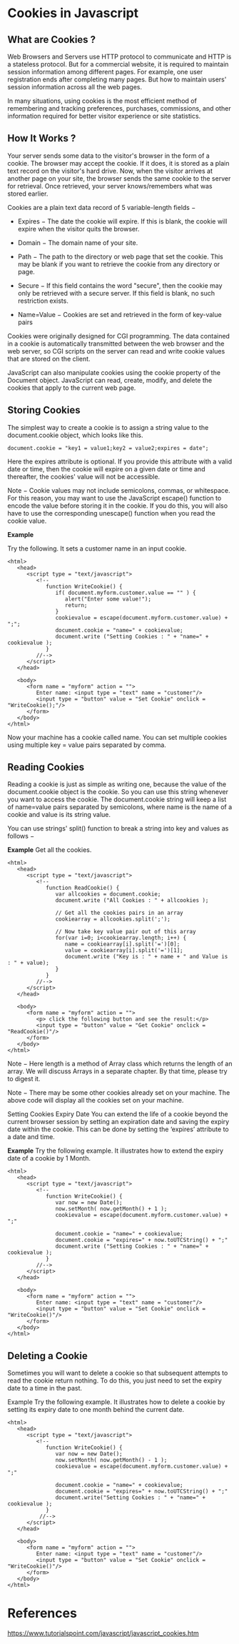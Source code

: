 # Cookies in Javascript

## What are Cookies ?
Web Browsers and Servers use HTTP protocol to communicate and HTTP is a stateless protocol. But for a commercial website, it is required to maintain session information among different pages. For example, one user registration ends after completing many pages. But how to maintain users' session information across all the web pages.

In many situations, using cookies is the most efficient method of remembering and tracking preferences, purchases, commissions, and other information required for better visitor experience or site statistics.

## How It Works ?
Your server sends some data to the visitor's browser in the form of a cookie. The browser may accept the cookie. If it does, it is stored as a plain text record on the visitor's hard drive. Now, when the visitor arrives at another page on your site, the browser sends the same cookie to the server for retrieval. Once retrieved, your server knows/remembers what was stored earlier.

Cookies are a plain text data record of 5 variable-length fields −

- Expires − The date the cookie will expire. If this is blank, the cookie will expire when the visitor quits the browser.

- Domain − The domain name of your site.

- Path − The path to the directory or web page that set the cookie. This may be blank if you want to retrieve the cookie from any directory or page.

- Secure − If this field contains the word "secure", then the cookie may only be retrieved with a secure server. If this field is blank, no such restriction exists.

- Name=Value − Cookies are set and retrieved in the form of key-value pairs

Cookies were originally designed for CGI programming. The data contained in a cookie is automatically transmitted between the web browser and the web server, so CGI scripts on the server can read and write cookie values that are stored on the client.

JavaScript can also manipulate cookies using the cookie property of the Document object. JavaScript can read, create, modify, and delete the cookies that apply to the current web page.

## Storing Cookies
The simplest way to create a cookie is to assign a string value to the document.cookie object, which looks like this.
```
document.cookie = "key1 = value1;key2 = value2;expires = date";
```
Here the expires attribute is optional. If you provide this attribute with a valid date or time, then the cookie will expire on a given date or time and thereafter, the cookies' value will not be accessible.

Note − Cookie values may not include semicolons, commas, or whitespace. For this reason, you may want to use the JavaScript escape() function to encode the value before storing it in the cookie. If you do this, you will also have to use the corresponding unescape() function when you read the cookie value.

**Example**

Try the following. It sets a customer name in an input cookie.

```
<html>
   <head>   
      <script type = "text/javascript">
         <!--
            function WriteCookie() {
               if( document.myform.customer.value == "" ) {
                  alert("Enter some value!");
                  return;
               }
               cookievalue = escape(document.myform.customer.value) + ";";
               document.cookie = "name=" + cookievalue;
               document.write ("Setting Cookies : " + "name=" + cookievalue );
            }
         //-->
      </script>      
   </head>

   <body>      
      <form name = "myform" action = "">
         Enter name: <input type = "text" name = "customer"/>
         <input type = "button" value = "Set Cookie" onclick = "WriteCookie();"/>
      </form>   
   </body>
</html>
```

Now your machine has a cookie called name. You can set multiple cookies using multiple key = value pairs separated by comma.

## Reading Cookies
Reading a cookie is just as simple as writing one, because the value of the document.cookie object is the cookie. So you can use this string whenever you want to access the cookie. The document.cookie string will keep a list of name=value pairs separated by semicolons, where name is the name of a cookie and value is its string value.

You can use strings' split() function to break a string into key and values as follows −

**Example**
Get all the cookies.
```
<html>
   <head>   
      <script type = "text/javascript">
         <!--
            function ReadCookie() {
               var allcookies = document.cookie;
               document.write ("All Cookies : " + allcookies );

               // Get all the cookies pairs in an array
               cookiearray = allcookies.split(';');

               // Now take key value pair out of this array
               for(var i=0; i<cookiearray.length; i++) {
                  name = cookiearray[i].split('=')[0];
                  value = cookiearray[i].split('=')[1];
                  document.write ("Key is : " + name + " and Value is : " + value);
               }
            }
         //-->
      </script>      
   </head>

   <body>     
      <form name = "myform" action = "">
         <p> click the following button and see the result:</p>
         <input type = "button" value = "Get Cookie" onclick = "ReadCookie()"/>
      </form>      
   </body>
</html>
```

Note − Here length is a method of Array class which returns the length of an array. We will discuss Arrays in a separate chapter. By that time, please try to digest it.


Note − There may be some other cookies already set on your machine. The above code will display all the cookies set on your machine.

Setting Cookies Expiry Date
You can extend the life of a cookie beyond the current browser session by setting an expiration date and saving the expiry date within the cookie. This can be done by setting the ‘expires’ attribute to a date and time.

**Example**
Try the following example. It illustrates how to extend the expiry date of a cookie by 1 Month.
```
<html>
   <head>   
      <script type = "text/javascript">
         <!--
            function WriteCookie() {
               var now = new Date();
               now.setMonth( now.getMonth() + 1 );
               cookievalue = escape(document.myform.customer.value) + ";"

               document.cookie = "name=" + cookievalue;
               document.cookie = "expires=" + now.toUTCString() + ";"
               document.write ("Setting Cookies : " + "name=" + cookievalue );
            }
         //-->
      </script>      
   </head>

   <body>
      <form name = "myform" action = "">
         Enter name: <input type = "text" name = "customer"/>
         <input type = "button" value = "Set Cookie" onclick = "WriteCookie()"/>
      </form>      
   </body>
</html>
```

## Deleting a Cookie
Sometimes you will want to delete a cookie so that subsequent attempts to read the cookie return nothing. To do this, you just need to set the expiry date to a time in the past.

Example
Try the following example. It illustrates how to delete a cookie by setting its expiry date to one month behind the current date.

```
<html>
   <head>   
      <script type = "text/javascript">
         <!--
            function WriteCookie() {
               var now = new Date();
               now.setMonth( now.getMonth() - 1 );
               cookievalue = escape(document.myform.customer.value) + ";"

               document.cookie = "name=" + cookievalue;
               document.cookie = "expires=" + now.toUTCString() + ";"
               document.write("Setting Cookies : " + "name=" + cookievalue );
            }
          //-->
      </script>      
   </head>

   <body>
      <form name = "myform" action = "">
         Enter name: <input type = "text" name = "customer"/>
         <input type = "button" value = "Set Cookie" onclick = "WriteCookie()"/>
      </form>      
   </body>
</html>
```

# References
https://www.tutorialspoint.com/javascript/javascript_cookies.htm
